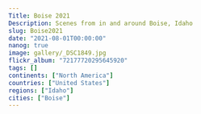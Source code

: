 ```yaml
---
Title: Boise 2021
Description: Scenes from in and around Boise, Idaho
slug: Boise2021
date: "2021-08-01T00:00:00"
nanog: true
image: gallery/_DSC1849.jpg
flickr_album: "72177720295645920"
tags: []
continents: ["North America"]
countries: ["United States"]
regions: ["Idaho"]
cities: ["Boise"]
---
```

